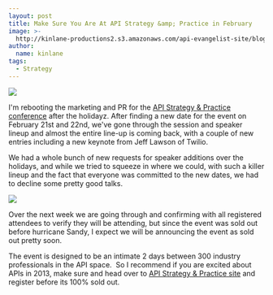 ```yaml
---
layout: post
title: Make Sure You Are At API Strategy &amp; Practice in February
image: >-
  http://kinlane-productions2.s3.amazonaws.com/api-evangelist-site/blog/api-strategy-conference-logo.png
author:
  name: kinlane
tags:
  - Strategy
---
```

[![](https://s3.amazonaws.com/kinlane-productions2/events/api-strategy-practice-conference/api-strategy-conference-logo.png)](http://www.apistrategyconference.com/)

I'm rebooting the marketing and PR for the [API Strategy & Practice conference](http://www.apistrategyconference.com/) after the holidayz. After finding a new date for the event on February 21st and 22nd, we've gone through the session and speaker lineup and almost the entire line-up is coming back, with a couple of new entries including a new keynote from Jeff Lawson of Twilio.

We had a whole bunch of new requests for speaker additions over the holidays, and while we tried to squeeze in where we could, with such a killer lineup and the fact that everyone was committed to the new dates, we had to decline some pretty good talks.

[![](https://s3.amazonaws.com/kinlane-productions2/events/api-strategy-practice-conference/api-strategy-home-1.png)](http://www.apistrategyconference.com/)

Over the next week we are going through and confirming with all registered attendees to verify they will be attending, but since the event was sold out before hurricane Sandy, I expect we will be announcing the event as sold out pretty soon.

The event is designed to be an intimate 2 days between 300 industry professionals in the API space.  So I recommend if you are excited about APIs in 2013, make sure and head over to [API Strategy & Practice site](http://www.apistrategyconference.com/) and register before its 100% sold out.